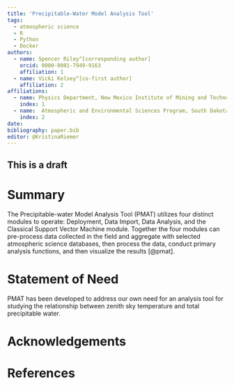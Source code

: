 ```yaml
---
title: 'Precipitable-Water Model Analysis Tool'
tags:
  - atmospheric science
  - R
  - Python
  - Docker
authors:
  - name: Spencer Riley^[corresponding author]
    orcid: 0000-0001-7949-9163 
    affiliation: 1
  - name: Vicki Kelsey^[co-first author]
    affiliation: 2
affiliations:
  - name: Physics Department, New Mexico Institute of Mining and Technology
    index: 1
  - name:  Atmospheric and Environmental Sciences Program, South Dakota School of Mines and Technology
    index: 2
date:
bibliography: paper.bib
editor: @KristinaRiemer
---
```

## This is a draft
# Summary

The Precipitable-water Model Analysis Tool (PMAT) utilizes four distinct modules to operate: Deployment, Data Import, Data Analysis, and the Classical Support Vector Machine module. Together the four modules can pre-process data collected in the field and aggregate with selected atmospheric science databases, then process the data, conduct primary analysis functions, and then visualize the results [@pmat].

# Statement of Need
PMAT has been developed to address our own need for an analysis tool for studying the relationship between zenith sky temperature and total precipitable water.

# Acknowledgements

# References